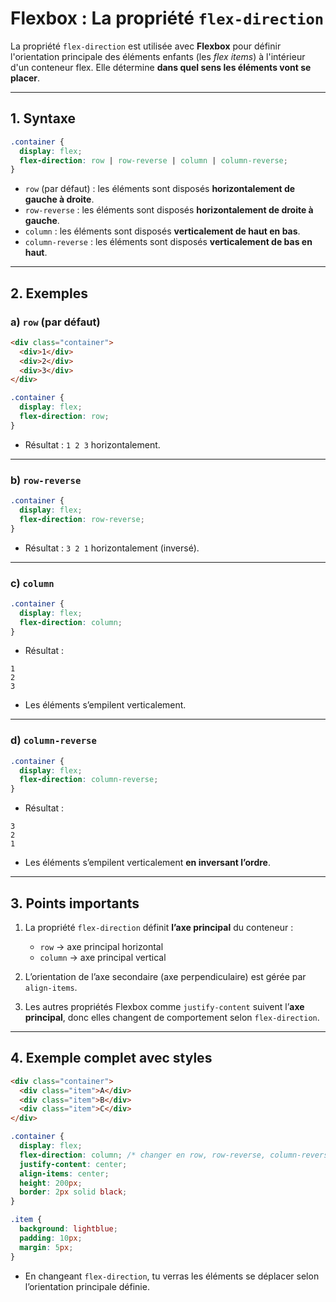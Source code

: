 # Flexbox : La propriété `flex-direction`

La propriété `flex-direction` est utilisée avec **Flexbox** pour définir l'orientation principale des éléments enfants (les *flex items*) à l'intérieur d'un conteneur flex. Elle détermine **dans quel sens les éléments vont se placer**.

---

## 1. Syntaxe

```css
.container {
  display: flex;
  flex-direction: row | row-reverse | column | column-reverse;
}
```

* `row` (par défaut) : les éléments sont disposés **horizontalement de gauche à droite**.
* `row-reverse` : les éléments sont disposés **horizontalement de droite à gauche**.
* `column` : les éléments sont disposés **verticalement de haut en bas**.
* `column-reverse` : les éléments sont disposés **verticalement de bas en haut**.

---

## 2. Exemples

### a) `row` (par défaut)

```html
<div class="container">
  <div>1</div>
  <div>2</div>
  <div>3</div>
</div>
```

```css
.container {
  display: flex;
  flex-direction: row;
}
```

* Résultat : `1 2 3` horizontalement.

---

### b) `row-reverse`

```css
.container {
  display: flex;
  flex-direction: row-reverse;
}
```

* Résultat : `3 2 1` horizontalement (inversé).

---

### c) `column`

```css
.container {
  display: flex;
  flex-direction: column;
}
```

* Résultat :

```
1
2
3
```

* Les éléments s’empilent verticalement.

---

### d) `column-reverse`

```css
.container {
  display: flex;
  flex-direction: column-reverse;
}
```

* Résultat :

```
3
2
1
```

* Les éléments s’empilent verticalement **en inversant l’ordre**.

---

## 3. Points importants

1. La propriété `flex-direction` définit **l’axe principal** du conteneur :

   * `row` → axe principal horizontal
   * `column` → axe principal vertical

2. L’orientation de l’axe secondaire (axe perpendiculaire) est gérée par `align-items`.

3. Les autres propriétés Flexbox comme `justify-content` suivent l’**axe principal**, donc elles changent de comportement selon `flex-direction`.

---

## 4. Exemple complet avec styles

```html
<div class="container">
  <div class="item">A</div>
  <div class="item">B</div>
  <div class="item">C</div>
</div>
```

```css
.container {
  display: flex;
  flex-direction: column; /* changer en row, row-reverse, column-reverse pour tester */
  justify-content: center;
  align-items: center;
  height: 200px;
  border: 2px solid black;
}

.item {
  background: lightblue;
  padding: 10px;
  margin: 5px;
}
```

* En changeant `flex-direction`, tu verras les éléments se déplacer selon l’orientation principale définie.
